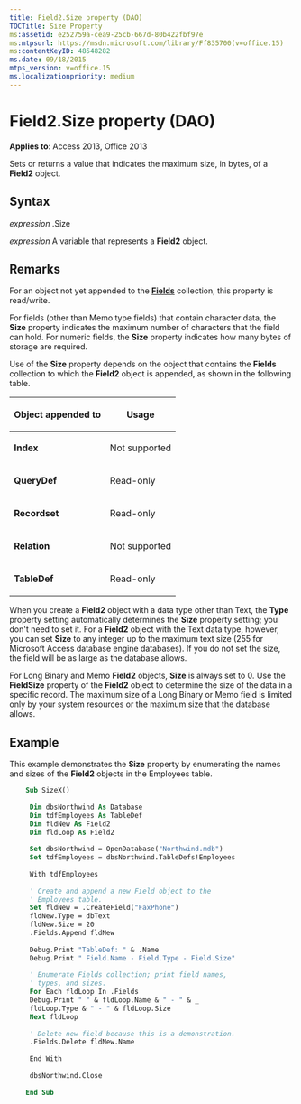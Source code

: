 ```yaml
---
title: Field2.Size property (DAO)
TOCTitle: Size Property
ms:assetid: e252759a-cea9-25cb-667d-80b422fbf97e
ms:mtpsurl: https://msdn.microsoft.com/library/Ff835700(v=office.15)
ms:contentKeyID: 48548282
ms.date: 09/18/2015
mtps_version: v=office.15
ms.localizationpriority: medium
---
```


# Field2.Size property (DAO)


**Applies to**: Access 2013, Office 2013


Sets or returns a value that indicates the maximum size, in bytes, of a **Field2** object.

## Syntax

*expression* .Size

*expression* A variable that represents a **Field2** object.

## Remarks

For an object not yet appended to the **[Fields](fields-collection-dao.md)** collection, this property is read/write.

For fields (other than Memo type fields) that contain character data, the **Size** property indicates the maximum number of characters that the field can hold. For numeric fields, the **Size** property indicates how many bytes of storage are required.

Use of the **Size** property depends on the object that contains the **Fields** collection to which the **Field2** object is appended, as shown in the following table.

<table>
<colgroup>
<col />
<col />
</colgroup>
<thead>
<tr class="header">
<th><p>Object appended to</p></th>
<th><p>Usage</p></th>
</tr>
</thead>
<tbody>
<tr class="odd">
<td><p><strong>Index</strong></p></td>
<td><p>Not supported</p></td>
</tr>
<tr class="even">
<td><p><strong>QueryDef</strong></p></td>
<td><p>Read-only</p></td>
</tr>
<tr class="odd">
<td><p><strong>Recordset</strong></p></td>
<td><p>Read-only</p></td>
</tr>
<tr class="even">
<td><p><strong>Relation</strong></p></td>
<td><p>Not supported</p></td>
</tr>
<tr class="odd">
<td><p><strong>TableDef</strong></p></td>
<td><p>Read-only</p></td>
</tr>
</tbody>
</table>


When you create a **Field2** object with a data type other than Text, the **Type** property setting automatically determines the **Size** property setting; you don't need to set it. For a **Field2** object with the Text data type, however, you can set **Size** to any integer up to the maximum text size (255 for Microsoft Access database engine databases). If you do not set the size, the field will be as large as the database allows.

For Long Binary and Memo **Field2** objects, **Size** is always set to 0. Use the **FieldSize** property of the **Field2** object to determine the size of the data in a specific record. The maximum size of a Long Binary or Memo field is limited only by your system resources or the maximum size that the database allows.

## Example

This example demonstrates the **Size** property by enumerating the names and sizes of the **Field2** objects in the Employees table.

```vb
    Sub SizeX() 
     
     Dim dbsNorthwind As Database 
     Dim tdfEmployees As TableDef 
     Dim fldNew As Field2 
     Dim fldLoop As Field2 
     
     Set dbsNorthwind = OpenDatabase("Northwind.mdb") 
     Set tdfEmployees = dbsNorthwind.TableDefs!Employees 
     
     With tdfEmployees 
     
     ' Create and append a new Field object to the 
     ' Employees table. 
     Set fldNew = .CreateField("FaxPhone") 
     fldNew.Type = dbText 
     fldNew.Size = 20 
     .Fields.Append fldNew 
     
     Debug.Print "TableDef: " & .Name 
     Debug.Print " Field.Name - Field.Type - Field.Size" 
     
     ' Enumerate Fields collection; print field names, 
     ' types, and sizes. 
     For Each fldLoop In .Fields 
     Debug.Print " " & fldLoop.Name & " - " & _ 
     fldLoop.Type & " - " & fldLoop.Size 
     Next fldLoop 
     
     ' Delete new field because this is a demonstration. 
     .Fields.Delete fldNew.Name 
     
     End With 
     
     dbsNorthwind.Close 
     
    End Sub
```

